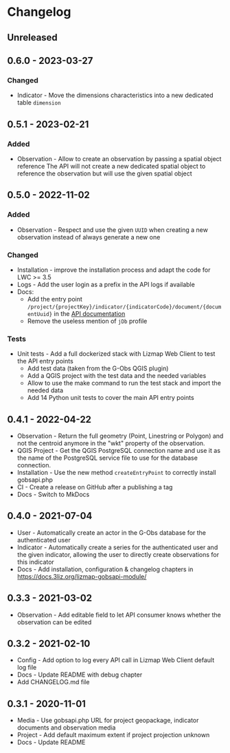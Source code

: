 # Changelog

## Unreleased

## 0.6.0 - 2023-03-27

### Changed

* Indicator - Move the dimensions characteristics into a new dedicated table `dimension`

## 0.5.1 - 2023-02-21

### Added

* Observation - Allow to create an observation by passing a spatial object reference
  The API will not create a new dedicated spatial object to reference the observation
  but will use the given spatial object


## 0.5.0 - 2022-11-02

### Added

* Observation - Respect and use the given `UUID` when creating a new observation
  instead of always generate a new one

### Changed

* Installation - improve the installation process and adapt the code for LWC >= 3.5
* Logs - Add the user login as a prefix in the API logs if available
* Docs:
  * Add the entry point `/project/{projectKey}/indicator/{indicatorCode}/document/{documentUuid}`
    in the [API documentation](https://docs.3liz.org/lizmap-gobsapi-module/api/)
  * Remove the useless mention of `jDb` profile

### Tests

* Unit tests - Add a full dockerized stack with Lizmap Web Client to test the API entry points
  * Add test data (taken from the G-Obs QGIS plugin)
  * Add a QGIS project with the test data and the needed variables
  * Allow to use the make command to run the test stack and import the needed data
  * Add 14 Python unit tests to cover the main API entry points

## 0.4.1 - 2022-04-22

* Observation - Return the full geometry (Point, Linestring or Polygon)
  and not the centroid anymore in the "wkt" property of the observation.
* QGIS Project - Get the QGIS PostgreSQL connection name and use it as the name of the
  PostgreSQL service file to use for the database connection.
* Installation - Use the new method `createEntryPoint` to correctly install gobsapi.php
* CI - Create a release on GitHub after a publishing a tag
* Docs - Switch to MkDocs

## 0.4.0 - 2021-07-04

* User - Automatically create an actor in the G-Obs database for the authenticated user
* Indicator - Automatically create a series for the authenticated user and the given indicator, allowing the user to directly create observations for this indicator
* Docs - Add installation, configuration & changelog chapters in https://docs.3liz.org/lizmap-gobsapi-module/

## 0.3.3 - 2021-03-02

* Observation - Add editable field to let API consumer knows whether the observation can be edited

## 0.3.2 - 2021-02-10

* Config - Add option to log every API call in Lizmap Web Client default log file
* Docs - Update README with debug chapter
* Add CHANGELOG.md file

## 0.3.1 - 2020-11-01

* Media - Use gobsapi.php URL for project geopackage, indicator documents and observation media
* Project - Add default maximum extent if project projection unknown
* Docs - Update README
